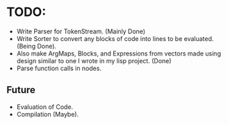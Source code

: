 # TODO:

- Write Parser for TokenStream. (Mainly Done)
- Write Sorter to convert any blocks of code into lines to be evaluated. (Being Done).
- Also make ArgMaps, Blocks, and Expressions from vectors made using design similar to one I wrote in my lisp project. (Done)
- Parse function calls in nodes.

## Future
- Evaluation of Code.
- Compilation (Maybe).